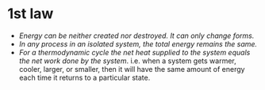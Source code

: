 1st law
=======

* _Energy can be neither created nor destroyed. It can only change forms._
* _In any process in an isolated system, the total energy remains the same._
* _For a thermodynamic cycle the net heat supplied to the system equals the net work done by the system_. i.e. when a system gets warmer, cooler, larger, or smaller, then it will have the same amount of energy each time it returns to a particular state.

